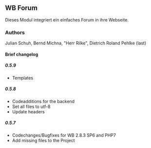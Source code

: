## WB Forum

Dieses Modul integriert ein einfaches Forum in ihre Webseite.

### Authors
Julian Schuh, Bernd Michna, "Herr Rilke", Dietrich Roland Pehlke (last)

#### Brief changelog 
##### 0.5.9
- Templates

##### 0.5.8
- Codeadditions for the backend
- Set all files to utf-8
- Update headers

##### 0.5.7
- Codechanges/Bugfixes for WB 2.8.3 SP6 and PHP7
- Add missing files to the Project